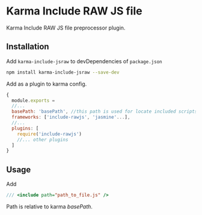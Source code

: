 Karma Include RAW JS file
=========================

Karma Include RAW JS file preprocessor plugin.

## Installation
Add ```karma-include-jsraw``` to devDependencies of ```package.json```

```bash
npm install karma-include-jsraw --save-dev
```

Add as a plugin to karma config.

```js
{
  module.exports = 
  //...
  basePath: 'basePath', //this path is used for locate included scripts
  frameworks: ['include-rawjs', 'jasmine'...],
  //...
  plugins: [
    require('include-rawjs')
    //... other plugins
  ]
}
```

## Usage

Add 
```js
/// <include path="path_to_file.js" />
```
Path is relative to karma *basePath*.

